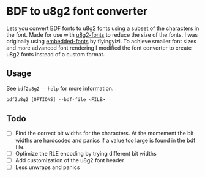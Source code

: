 # BDF to u8g2 font converter

Lets you convert BDF fonts to u8g2 fonts using a subset of the characters in the font. Made for use with [u8g2-fonts](https://github.com/Finomnis/u8g2-fonts) to reduce the size of the fonts. I was originally using [embedded-fonts](https://github.com/flyingyizi/embedded-fonts) by flyingyizi. To achieve smaller font sizes and more advanced font rendering I modified the font converter to create u8g2 fonts instead of a custom format.

## Usage

See `bdf2u8g2 --help` for more information.

```txt
bdf2u8g2 [OPTIONS] --bdf-file <FILE>
```

## Todo

- [ ] Find the correct bit widths for the characters. At the momement the bit widths are hardcoded and panics if a value too large is found in the bdf file.
- [ ] Optimize the RLE encoding by trying different bit widths
- [ ] Add customization of the u8g2 font header
- [ ] Less unwraps and panics
